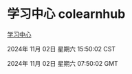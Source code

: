 # 学习中心 colearnhub
[学习中心](http://219.139.197.74:56308/colearnhub/)

2024年 11月 02日 星期六 15:50:02 CST

2024年 11月 02日 星期六 07:50:02 GMT
